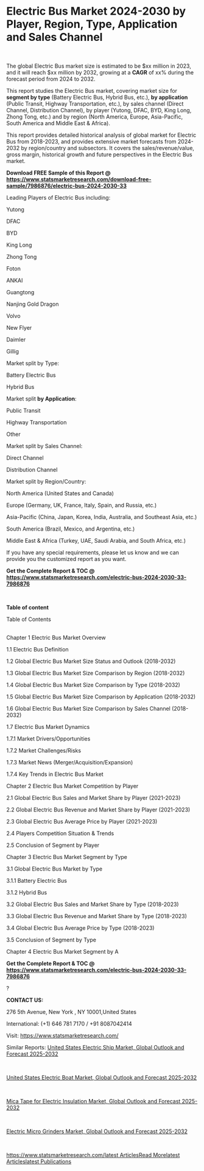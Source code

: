 <h1>Electric Bus Market 2024-2030 by Player, Region, Type, Application and Sales Channel</h1><br/><p>The global Electric Bus market size is estimated to be $xx million in 2023, and it will reach $xx million by 2032, growing at a <strong>CAGR</strong> of xx% during the forecast period from 2024 to 2032.</p>
 
 
 
 <p>This report studies the Electric Bus market, covering market size for <strong>segment by type</strong> (Battery Electric Bus, Hybrid Bus, etc.), <strong>by application</strong> (Public Transit, Highway Transportation, etc.), by sales channel (Direct Channel, Distribution Channel), by player (Yutong, DFAC, BYD, King Long, Zhong Tong, etc.) and by region (North America, Europe, Asia-Pacific, South America and Middle East & Africa).</p>
 
 
 
 <p>This report provides detailed historical analysis of global market for Electric Bus from 2018-2023, and provides extensive market forecasts from 2024-2032 by region/country and subsectors. It covers the sales/revenue/value, gross margin, historical growth and future perspectives in the Electric Bus market.</p>
 
 
 
 <p><strong>Download FREE Sample of this Report @ <a href="https://www.statsmarketresearch.com/download-free-sample/7986876/electric-bus-2024-2030-33">https://www.statsmarketresearch.com/download-free-sample/7986876/electric-bus-2024-2030-33</a></strong></p>
 
 
 
 <p>Leading Players of Electric Bus including:</p>
 
 
 
 <p>Yutong</p>
 
 
 
 <p>DFAC</p>
 
 
 
 <p>BYD</p>
 
 
 
 <p>King Long</p>
 
 
 
 <p>Zhong Tong</p>
 
 
 
 <p>Foton</p>
 
 
 
 <p>ANKAI</p>
 
 
 
 <p>Guangtong</p>
 
 
 
 <p>Nanjing Gold Dragon</p>
 
 
 
 <p>Volvo</p>
 
 
 
 <p>New Flyer</p>
 
 
 
 <p>Daimler</p>
 
 
 
 <p>Gillig</p>
 
 
 
 <p>Market split by Type:</p>
 
 
 
 <p>Battery Electric Bus</p>
 
 
 
 <p>Hybrid Bus</p>
 
 
 
 <p>Market split <strong>by Application</strong>:</p>
 
 
 
 <p>Public Transit</p>
 
 
 
 <p>Highway Transportation</p>
 
 
 
 <p>Other</p>
 
 
 
 <p>Market split by Sales Channel:</p>
 
 
 
 <p>Direct Channel</p>
 
 
 
 <p>Distribution Channel</p>
 
 
 
 <p>Market split by Region/Country:</p>
 
 
 
 <p>North America (United States and Canada)</p>
 
 
 
 <p>Europe (Germany, UK, France, Italy, Spain, and Russia, etc.)</p>
 
 
 
 <p>Asia-Pacific (China, Japan, Korea, India, Australia, and Southeast Asia, etc.)</p>
 
 
 
 <p>South America (Brazil, Mexico, and Argentina, etc.)</p>
 
 
 
 <p>Middle East & Africa (Turkey, UAE, Saudi Arabia, and South Africa, etc.)</p>
 
 
 
 <p>If you have any special requirements, please let us know and we can provide you the customized report as you want.</p>
 
 
 
 <div><b>Get the Complete Report & TOC @ <a href="https://www.statsmarketresearch.com/electric-bus-2024-2030-33-7986876">https://www.statsmarketresearch.com/electric-bus-2024-2030-33-7986876</a></b></div>
 
 
 
 <p><br />
 
 <b>Table of content</b></p>
 
 
 
 <p>Table of Contents<br />
 
 <br />
 
 Chapter 1 Electric Bus Market Overview<br />
 
 1.1 Electric Bus Definition<br />
 
 1.2 Global Electric Bus Market Size Status and Outlook (2018-2032)<br />
 
 1.3 Global Electric Bus Market Size Comparison by Region (2018-2032)<br />
 
 1.4 Global Electric Bus Market Size Comparison by Type (2018-2032)<br />
 
 1.5 Global Electric Bus Market Size Comparison by Application (2018-2032)<br />
 
 1.6 Global Electric Bus Market Size Comparison by Sales Channel (2018-2032)<br />
 
 1.7 Electric Bus Market Dynamics<br />
 
 1.7.1 Market Drivers/Opportunities<br />
 
 1.7.2 Market Challenges/Risks<br />
 
 1.7.3 Market News (Merger/Acquisition/Expansion)<br />
 
 1.7.4 Key Trends in Electric Bus Market<br />
 
 Chapter 2 Electric Bus Market Competition by Player<br />
 
 2.1 Global Electric Bus Sales and Market Share by Player (2021-2023)<br />
 
 2.2 Global Electric Bus Revenue and Market Share by Player (2021-2023)<br />
 
 2.3 Global Electric Bus Average Price by Player (2021-2023)<br />
 
 2.4 Players Competition Situation & Trends<br />
 
 2.5 Conclusion of Segment by Player<br />
 
 Chapter 3 Electric Bus Market Segment by Type<br />
 
 3.1 Global Electric Bus Market by Type<br />
 
 3.1.1 Battery Electric Bus<br />
 
 3.1.2 Hybrid Bus<br />
 
 3.2 Global Electric Bus Sales and Market Share by Type (2018-2023)<br />
 
 3.3 Global Electric Bus Revenue and Market Share by Type (2018-2023)<br />
 
 3.4 Global Electric Bus Average Price by Type (2018-2023)<br />
 
 3.5 Conclusion of Segment by Type<br />
 
 Chapter 4 Electric Bus Market Segment by A</p>
 
 
 
 <div><b>Get the Complete Report & TOC @ <a href="https://www.statsmarketresearch.com/electric-bus-2024-2030-33-7986876">https://www.statsmarketresearch.com/electric-bus-2024-2030-33-7986876</a></b></div>
 
 
 
 <p>? </p>
 
 
 
 <p><b>CONTACT US:</b><br />
 
 276 5th Avenue, New York , NY 10001,United States<br />
 
 International: (+1) 646 781 7170 / +91 8087042414<br />
 
 Visit: <a href="https://www.statsmarketresearch.com/">https://www.statsmarketresearch.com/</a><br />
 
 Similar Reports: <a href="https://www.statsmarketresearch.com/electric-bus-2024-2030-33-7986876">United States Electric Ship Market, Global Outlook and Forecast 2025-2032</a><br />
 
 <br />
 
 <a href="https://www.statsmarketresearch.com/electric-bus-2024-2030-33-7986876">United States Electric Boat Market, Global Outlook and Forecast 2025-2032</a><br />
 
 <br />
 
 <a href="https://www.statsmarketresearch.com/electric-bus-2024-2030-33-7986876">Mica Tape for Electric Insulation Market, Global Outlook and Forecast 2025-2032</a><br />
 
 <br />
 
 <a href="https://www.statsmarketresearch.com/electric-bus-2024-2030-33-7986876">Electric Micro Grinders Market, Global Outlook and Forecast 2025-2032</a><br />
 
 <br />
 
 <a href="https://gyeongbokgung.com">https://www.statsmarketresearch.com/</a><a href="https://hallyeomaritime.com">latest Articles</a><a href="https://jingwansa.com">Read More</a><a href="https://nguoiviet.jp/">latest Articles</a><a href="https://www.intelmarketresearch.com/">latest Publications</a></p>